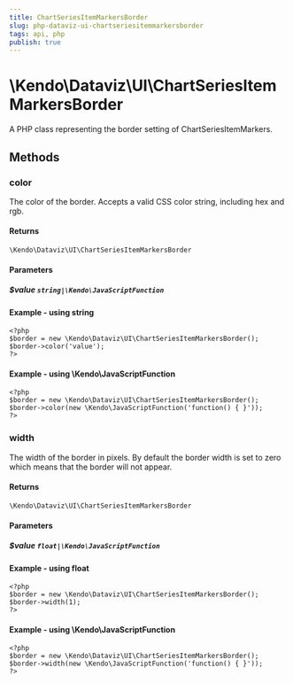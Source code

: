 ```yaml
---
title: ChartSeriesItemMarkersBorder
slug: php-dataviz-ui-chartseriesitemmarkersborder
tags: api, php
publish: true
---
```


# \Kendo\Dataviz\UI\ChartSeriesItemMarkersBorder

A PHP class representing the border setting of ChartSeriesItemMarkers.


## Methods

### color
The color of the border. Accepts a valid CSS color string, including hex and rgb.

#### Returns
`\Kendo\Dataviz\UI\ChartSeriesItemMarkersBorder`

#### Parameters

##### $value `string|\Kendo\JavaScriptFunction`



#### Example  - using string
    <?php
    $border = new \Kendo\Dataviz\UI\ChartSeriesItemMarkersBorder();
    $border->color('value');
    ?>

#### Example  - using \Kendo\JavaScriptFunction
    <?php
    $border = new \Kendo\Dataviz\UI\ChartSeriesItemMarkersBorder();
    $border->color(new \Kendo\JavaScriptFunction('function() { }'));
    ?>

### width
The width of the border in pixels. By default the border width is set to zero which means that the border will not appear.

#### Returns
`\Kendo\Dataviz\UI\ChartSeriesItemMarkersBorder`

#### Parameters

##### $value `float|\Kendo\JavaScriptFunction`



#### Example  - using float
    <?php
    $border = new \Kendo\Dataviz\UI\ChartSeriesItemMarkersBorder();
    $border->width(1);
    ?>

#### Example  - using \Kendo\JavaScriptFunction
    <?php
    $border = new \Kendo\Dataviz\UI\ChartSeriesItemMarkersBorder();
    $border->width(new \Kendo\JavaScriptFunction('function() { }'));
    ?>

